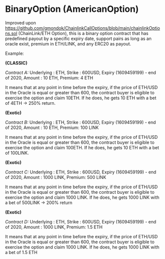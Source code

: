 # BinaryOption (AmericanOption)

Improved upon https://github.com/gmondok/ChainlinkCallOptions/blob/main/chainlinkOptions.sol (ChainLink/ETH Option), this is a binary option contract that has predefined payout by a specific expiry date, support pairs as long as an oracle exist, premium in ETH/LINK, and any ERC20 as payout.

Example:

**(CLASSIC)**

*Contract A:* Underlying : ETH, Strike : 600USD, Expiry (1609459199) - end of 2020, Amount : 10 ETH, Premium: 4 ETH

It means that at any point in time before the expiry, if the price of ETH/USD in the Oracle is equal or greater than 600, the contract buyer is eligible to exercise the option and claim 10ETH. If he does, he gets 10 ETH with a bet of 4ETH -> 250% return.


**(Exotic)**

*Contract B:* Underlying : ETH, Strike : 600USD, Expiry (1609459199) - end of 2020, Amount : 10 ETH, Premium: 100 LINK

It means that at any point in time before the expiry, if the price of ETH/USD in the Oracle is equal or greater than 600, the contract buyer is eligible to exercise the option and claim 100ETH. If he does, he gets 10 ETH with a bet of 100LINK.


**(Exotic)**

*Contract C:* Underlying : ETH, Strike : 600USD, Expiry (1609459199) - end of 2020, Amount : 1000 LINK, Premium: 500 LINK

It means that at any point in time before the expiry, if the price of ETH/USD in the Oracle is equal or greater than 600, the contract buyer is eligible to exercise the option and claim 1000 LINK. If he does, he gets 1000 LINK with a bet of 500LINK -> 200% return 


**(Exotic)**

*Contract D:* Underlying : ETH, Strike : 600USD, Expiry (1609459199) - end of 2020, Amount : 1000 LINK, Premium: 1.5 ETH

It means that at any point in time before the expiry, if the price of ETH/USD in the Oracle is equal or greater than 600, the contract buyer is eligible to exercise the option and claim 1000 LINK. If he does, he gets 1000 LINK with a bet of 1.5 ETH
